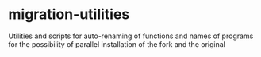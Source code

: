 # migration-utilities
Utilities and scripts for auto-renaming of functions and names of programs for the possibility of parallel installation of the fork and the original
